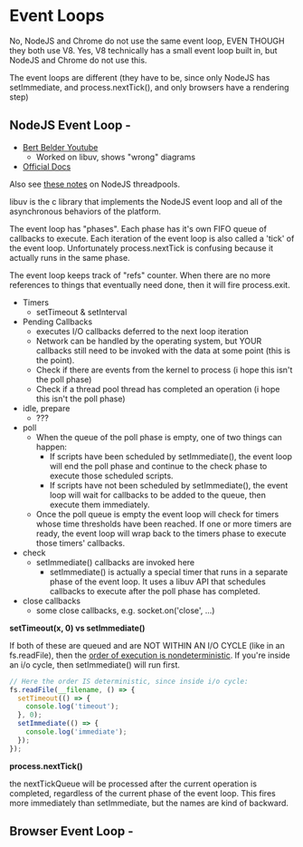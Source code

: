 # Event Loops

No, NodeJS and Chrome do not use the same event loop, EVEN THOUGH
they both use V8. Yes, V8 technically has a small event loop built in,
but NodeJS and Chrome do not use this.

The event loops are different (they have to be, since only NodeJS has
setImmediate, and process.nextTick(), and only browsers have a rendering step)

## NodeJS Event Loop - 

- [Bert Belder Youtube](https://www.youtube.com/watch?v=PNa9OMajw9w)
    - Worked on libuv, shows "wrong" diagrams
- [Official Docs](https://nodejs.org/en/docs/guides/event-loop-timers-and-nexttick/)

Also see [these notes](./nodejs_multithread.js) on NodeJS threadpools.

libuv is the c library that implements the NodeJS event loop and all of the asynchronous behaviors of the platform.

The event loop has "phases". Each phase has it's own FIFO queue of callbacks to execute. Each iteration of the event loop is also called a 'tick' of the event loop. Unfortunately process.nextTick is confusing because it actually runs in the same phase.

The event loop keeps track of "refs" counter. When there are no more references to things that eventually need done, then it will fire process.exit.

- Timers
    - setTimeout & setInterval
- Pending Callbacks
    - executes I/O callbacks deferred to the next loop iteration
    - Network can be handled by the operating system, but YOUR callbacks still need to be invoked with the data at some point (this is the point).
    - Check if there are events from the kernel to process (i hope this isn't the poll phase)
    - Check if a thread pool thread has completed an operation (i hope this isn't the poll phase)
- idle, prepare
    - ???
- poll
    - When the queue of the poll phase is empty, one of two things can happen:
        - If scripts have been scheduled by setImmediate(), the event loop will end the poll phase and continue to the check phase to execute those scheduled scripts.
        - If scripts have not been scheduled by setImmediate(), the event loop will wait for callbacks to be added to the queue, then execute them immediately.
    - Once the poll queue is empty the event loop will check for timers whose time thresholds have been reached. If one or more timers are ready, the event loop will wrap back to the timers phase to execute those timers' callbacks.
- check
    - setImmediate() callbacks are invoked here
        - setImmediate() is actually a special timer that runs in a separate phase of the event loop. It uses a libuv API that schedules callbacks to execute after the poll phase has completed.
- close callbacks
    - some close callbacks, e.g. socket.on('close', ...)

__setTimeout(x, 0) vs setImmediate()__

If both of these are queued and are NOT WITHIN AN I/O CYCLE (like in an fs.readFile), then the  [order of execution is nondeterministic](https://nodejs.org/en/docs/guides/event-loop-timers-and-nexttick/#setimmediate-vs-settimeout). If you're inside an i/o cycle, then setImmediate() will run first.

```js
// Here the order IS deterministic, since inside i/o cycle:
fs.readFile(__filename, () => {
  setTimeout(() => {
    console.log('timeout');
  }, 0);
  setImmediate(() => {
    console.log('immediate');
  });
});
```

__process.nextTick()__

the nextTickQueue will be processed after the current operation is completed, regardless of the current phase of the event loop. This fires more immediately than setImmediate, but the names are kind of backward.

## Browser Event Loop - 
